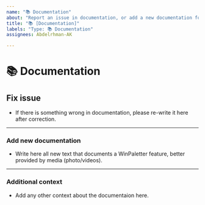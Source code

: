 ```yaml
---
name: "📚 Documentation"
about: "Report an issue in documentation, or add a new documentation for undocumented WinPaletter feature"
title: "📚 [Documentation]"
labels: "Type: 📚 Documentation"
assignees: Abdelrhman-AK

---
```

# **📚 Documentation**

## **Fix issue**
- If there is something wrong in documentation, please re-write it here after correction.
  
---

### **Add new documentation**
- Write here all new text that documents a WinPaletter feature, better provided by media (photo/videos).

---

### **Additional context**
- Add any other context about the documentaion here.
